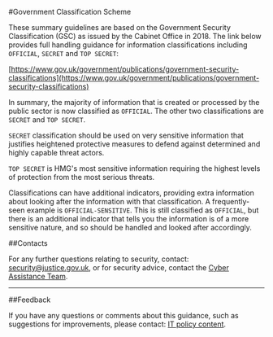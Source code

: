#Government Classification Scheme

These summary guidelines are based on the Government Security Classification (GSC) as issued by the Cabinet Office in 2018. The link below provides full handling guidance for information classifications including `OFFICIAL`, `SECRET` and `TOP SECRET`:

[https://www.gov.uk/government/publications/government-security-classifications](https://www.gov.uk/government/publications/government-security-classifications)

In summary, the majority of information that is created or processed by the public sector is now classified as `OFFICIAL`. The other two classifications are `SECRET` and `TOP SECRET`.

`SECRET` classification should be used on very sensitive information that justifies heightened protective measures to defend against determined and highly capable threat actors.

`TOP SECRET` is HMG's most sensitive information requiring the highest levels of protection from the most serious threats.

Classifications can have additional indicators, providing extra information about looking after the information with that classification. A frequently-seen example is `OFFICIAL-SENSITIVE`. This is still classified as `OFFICIAL`, but there is an additional indicator that tells you the information is of a more sensitive nature, and so should be handled and looked after accordingly.

##Contacts

For any further questions relating to security, contact: [security@justice.gov.uk](mailto:security@justice.gov.uk), or for security advice, contact the [Cyber Assistance Team](mailto:CyberConsultancy@digital.justice.gov.uk).

---

##Feedback

If you have any questions or comments about this guidance, such as suggestions for improvements, please contact: [IT policy content](mailto:itpolicycontent@digital.justice.gov.uk).

